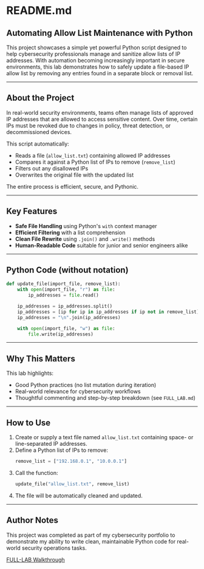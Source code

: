 # README.md

## Automating Allow List Maintenance with Python

This project showcases a simple yet powerful Python script designed to help cybersecurity professionals manage and sanitize allow lists of IP addresses. With automation becoming increasingly important in secure environments, this lab demonstrates how to safely update a file-based IP allow list by removing any entries found in a separate block or removal list.

---

## About the Project

In real-world security environments, teams often manage lists of approved IP addresses that are allowed to access sensitive content. Over time, certain IPs must be revoked due to changes in policy, threat detection, or decommissioned devices.

This script automatically:

- Reads a file (`allow_list.txt`) containing allowed IP addresses
- Compares it against a Python list of IPs to remove (`remove_list`)
- Filters out any disallowed IPs
- Overwrites the original file with the updated list

The entire process is efficient, secure, and Pythonic.

---

## Key Features

- **Safe File Handling** using Python's `with` context manager
- **Efficient Filtering** with a list comprehension
- **Clean File Rewrite** using `.join()` and `.write()` methods
- **Human-Readable Code** suitable for junior and senior engineers alike

---

## Python Code (without notation)

```python
def update_file(import_file, remove_list):
    with open(import_file, "r") as file:
        ip_addresses = file.read()

    ip_addresses = ip_addresses.split()
    ip_addresses = [ip for ip in ip_addresses if ip not in remove_list]
    ip_addresses = "\n".join(ip_addresses)

    with open(import_file, "w") as file:
        file.write(ip_addresses)
```

---

## Why This Matters

This lab highlights:

- Good Python practices (no list mutation during iteration)
- Real-world relevance for cybersecurity workflows
- Thoughtful commenting and step-by-step breakdown (see `FULL_LAB.md`)

---

## How to Use

1. Create or supply a text file named `allow_list.txt` containing space- or line-separated IP addresses.
2. Define a Python list of IPs to remove:
   ```python
   remove_list = ["192.168.0.1", "10.0.0.1"]
   ```
3. Call the function:
   ```python
   update_file("allow_list.txt", remove_list)
   ```
4. The file will be automatically cleaned and updated.

---

## Author Notes

This project was completed as part of my cybersecurity portfolio to demonstrate my ability to write clean, maintainable Python code for real-world security operations tasks.

[FULL-LAB Walkthrough](https://github.com/jmw-works/Automating_Allow_List_Maintenance_with_Python/blob/main/FULL_LAB.md#update-a-file-through-a-python-algorithm)


